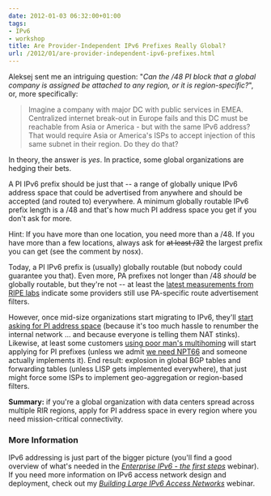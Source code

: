 ```yaml
---
date: 2012-01-03 06:32:00+01:00
tags:
- IPv6
- workshop
title: Are Provider-Independent IPv6 Prefixes Really Global?
url: /2012/01/are-provider-independent-ipv6-prefixes.html
---
```

Aleksej sent me an intriguing question: "*Can the /48 PI block that a global company is assigned be attached to any region, or it is region-specific?*", or, more specifically:

> Imagine a company with major DC with public services in EMEA. Centralized internet break-out in Europe fails and this DC must be reachable from Asia or America - but with the same IPv6 address? That would require Asia or America\'s ISPs to accept injection of this same subnet in their region. Do they do that?

In theory, the answer is *yes*. In practice, some global organizations are hedging their bets.
<!--more-->
A PI IPv6 prefix should be just that -- a range of globally unique IPv6 address space that could be advertised from anywhere and should be accepted (and routed to) everywhere. A minimum globally routable IPv6 prefix length is a /48 and that's how much PI address space you get if you don't ask for more.

Hint: If you have more than one location, you need more than a /48. If you have more than a few locations, always ask for ~~at least /32~~ the largest prefix you can get (see the comment by nosx).

Today, a PI IPv6 prefix is (usually) globally routable (but nobody could guarantee you that). Even more, PA prefixes not longer than /48 *should* be globally routable, but they're not -- at least the [latest measurements from RIPE labs](https://labs.ripe.net/Members/dbayer/visibility-of-prefix-lengths) indicate some providers still use PA-specific route advertisement filters.

However, once mid-size organizations start migrating to IPv6, they'll [start asking for PI address space](http://etherealmind.com/importance-provider-independent-ipv6-addresses/) (because it's too much hassle to renumber the internal network \... and because everyone is telling them NAT stinks). Likewise, at least some customers [using poor man's multihoming](/2009/05/small-site-multihoming-tutorial.html) will start applying for PI prefixes (unless we admit [we need NPT66](/2011/12/we-just-might-need-nat66.html) and someone actually implements it). End result: explosion in global BGP tables and forwarding tables (unless LISP gets implemented everywhere), that just might force some ISPs to implement geo-aggregation or region-based filters.

**Summary:** if you're a global organization with data centers spread across multiple RIR regions, apply for PI address space in every region where you need mission-critical connectivity.

### More Information

IPv6 addressing is just part of the bigger picture (you\'ll find a good overview of what\'s needed in the *[Enterprise IPv6 - the first steps](https://www.ipspace.net/IPv6E101)* webinar). If you need more information on IPv6 access network design and deployment, check out my [*Building Large IPv6 Access Networks*](https://www.ipspace.net/IPv6SPCore) webinar.
